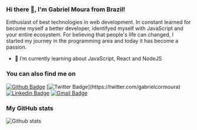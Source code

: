 ### Hi there 👋, I'm Gabriel Moura from Brazil!

Enthusiast of best technologies in web development. 
In constant learned for become myself a better developer, identifyed myself with JavaScript and your entire ecosystem. For believing that people's life can changed, I started my journey in the programming area and today it has become a passion.

- 🌱 I’m currently learning about JavaScript, React and NodeJS

### You can also find me on
[![Github Badge](https://img.shields.io/badge/-Github-000?style=flat-square&logo=Github&logoColor=white&link=link_do_seu_perfil_no_github)](https://github.com/GCMoura)
[![Twitter Badge](https://img.shields.io/badge/-Twitter-1ca0f1?style=flat-square&labelColor=1ca0f1&logo=twitter&logoColor=white&link=https://twitter.com/felipefialho_)](https://twitter.com/gabrielcormoura)
[![Linkedin Badge](https://img.shields.io/badge/-LinkedIn-blue?style=flat-square&logo=Linkedin&logoColor=white&link=https://www.linkedin.com/in/felipefialho)](https://www.linkedin.com/in/gabriel-moura-b45b90150/)
[![Gmail Badge](https://img.shields.io/badge/-Gmail-c14438?style=flat-square&logo=Gmail&logoColor=white&link=mailto:seu_email)](mailto:gabrielmoura29@gmail.com)

### My GitHub stats
![Github stats](https://github-readme-stats.vercel.app/api?username=gcmoura&show_icons=true&theme=dark)

<!--
**GCMoura/GCMoura** is a ✨ _special_ ✨ repository because its `README.md` (this file) appears on your GitHub profile.

Here are some ideas to get you started:

- 🔭 I’m currently working on ...
- 🌱 I’m currently learning ...
- 👯 I’m looking to collaborate on ...
- 🤔 I’m looking for help with ...
- 💬 Ask me about ...
- 📫 How to reach me: ...
- 😄 Pronouns: ...
- ⚡ Fun fact: ...
-->
